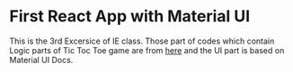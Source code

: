 # First React App with Material UI

This is the 3rd Excersice of IE class. Those part of codes which contain Logic parts of Tic Toc Toe game are from [here](https://reactjs.org/tutorial/tutorial.html)
  and the UI part is based on Material UI Docs.
  
  

  

